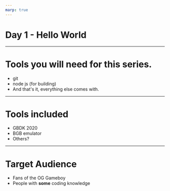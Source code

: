 ```yaml
---
marp: true
---
```


# Day 1 - Hello World

---

# Tools you will need for this series.
* git 
* node js (for building)
* And that's it, everything else comes with.
---
# Tools included
* GBDK 2020
* BGB emulator
* Others?
---
# Target Audience
* Fans of the OG Gameboy
* People with __some__ coding knowledge